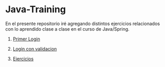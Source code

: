 # Java-Training

En el presente repositorio iré agregando distintos ejercicios relacionados con lo aprendido clase a clase en el curso de Java/Spring.

1. [Primer Login](https://github.com/mveron007/Java-Training/tree/master/userapp)

2. [Login con validacion](https://github.com/mveron007/Java-Training/tree/master/loginapp)

3. [Ejercicios](https://github.com/mveron007/Java-Training/tree/master/ejercicio1)
